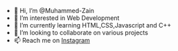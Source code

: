 - 👋  Hi, I’m @Muhammed-Zain
- 👀  I’m interested in Web Development
- 🌱  I’m currently learning HTML,CSS,Javascript and C++
- 💞️  I’m looking to collaborate on various projects
- 📫  Reach me on [Instagram]()

<!---
Muhammed-Zain/Muhammed-Zain is a ✨ special ✨ repository because its `README.md` (this file) appears on your GitHub profile.
You can click the Preview link to take a look at your changes.
--->
